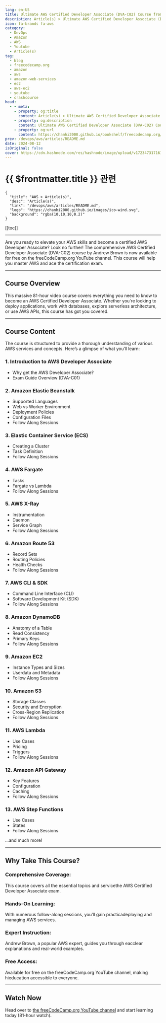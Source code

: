```yaml
---
lang: en-US
title: Ultimate AWS Certified Developer Associate (DVA-C02) Course from Andrew Brown
description: Article(s) > Ultimate AWS Certified Developer Associate (DVA-C02) Course from Andrew Brown
icon: fa-brands fa-aws
category: 
  - DevOps
  - Amazon
  - AWS
  - Youtube
  - Article(s)
tag: 
  - blog
  - freecodecamp.org
  - amazon
  - aws
  - amazon-web-services
  - ec2
  - aws-ec2
  - youtube
  - crashcourse
head:
  - - meta:
    - property: og:title
      content: Article(s) > Ultimate AWS Certified Developer Associate (DVA-C02) Course from Andrew Brown
    - property: og:description
      content: Ultimate AWS Certified Developer Associate (DVA-C02) Course from Andrew Brown
    - property: og:url
      content: https://chanhi2000.github.io/bookshelf/freecodecamp.org/ultimate-aws-certified-developer-associate-dva-c02-course-from-andrew-brown.html
prev: /devops/aws/articles/README.md
date: 2024-08-12
isOriginal: false
cover: https://cdn.hashnode.com/res/hashnode/image/upload/v1723473171618/f4faf6dd-6f7e-4b42-bfac-6c6868f35aac.png
---
```


# {{ $frontmatter.title }} 관련

```component VPCard
{
  "title": "AWS > Article(s)",
  "desc": "Article(s)",
  "link": "/devops/aws/articles/README.md",
  "logo": "https://chanhi2000.github.io/images/ico-wind.svg",
  "background": "rgba(10,10,10,0.2)"
}
```

[[toc]]

---

<SiteInfo
  name="Ultimate AWS Certified Developer Associate (DVA-C02) Course from Andrew Brown"
  desc="Are you ready to elevate your AWS skills and become a certified AWS Developer Associate? Look no further! The comprehensive AWS Certified Developer Associate (DVA-C02) course by Andrew Brown is now available for free on the freeCodeCamp.org YouTube c..."
  url="https://freecodecamp.org/news/ultimate-aws-certified-developer-associate-dva-c02-course-from-andrew-brown/"
  logo="https://cdn.freecodecamp.org/universal/favicons/favicon.ico"
  preview="https://cdn.hashnode.com/res/hashnode/image/upload/v1723473171618/f4faf6dd-6f7e-4b42-bfac-6c6868f35aac.png"/>

Are you ready to elevate your AWS skills and become a certified AWS Developer Associate? Look no further! The comprehensive AWS Certified Developer Associate (DVA-C02) course by Andrew Brown is now available for free on the freeCodeCamp.org YouTube channel. This course will help you master AWS and ace the certification exam.

---

## Course Overview

This massive 81-hour video course covers everything you need to know to become an AWS Certified Developer Associate. Whether you're looking to deploy applications, work with databases, explore serverless architecture, or use AWS APIs, this course has got you covered.

---

## Course Content

The course is structured to provide a thorough understanding of various AWS services and concepts. Here’s a glimpse of what you’ll learn:

### 1. Introduction to AWS Developer Associate

- Why get the AWS Developer Associate?
- Exam Guide Overview (DVA-C01)

### 2. Amazon Elastic Beanstalk

- Supported Languages
- Web vs Worker Environment
- Deployment Policies
- Configuration Files
- Follow Along Sessions

### 3. Elastic Container Service (ECS)

- Creating a Cluster
- Task Definition
- Follow Along Sessions

### 4. AWS Fargate

- Tasks
- Fargate vs Lambda
- Follow Along Sessions

### 5. AWS X-Ray

- Instrumentation
- Daemon
- Service Graph
- Follow Along Sessions

### 6. Amazon Route 53

- Record Sets
- Routing Policies
- Health Checks
- Follow Along Sessions

### 7. AWS CLI & SDK

- Command Line Interface (CLI)
- Software Development Kit (SDK)
- Follow Along Sessions

### 8. Amazon DynamoDB

- Anatomy of a Table
- Read Consistency
- Primary Keys
- Follow Along Sessions

### 9. Amazon EC2

- Instance Types and Sizes
- Userdata and Metadata
- Follow Along Sessions

### 10. Amazon S3

- Storage Classes
- Security and Encryption
- Cross-Region Replication
- Follow Along Sessions

### 11. AWS Lambda

- Use Cases
- Pricing
- Triggers
- Follow Along Sessions

### 12. Amazon API Gateway

- Key Features
- Configuration
- Caching
- Follow Along Sessions

### 13. AWS Step Functions

- Use Cases
- States
- Follow Along Sessions

...and much more!

---

## Why Take This Course?

### Comprehensive Coverage:

This course covers all the essential topics and servicethe AWS Certified Developer Associate exam.

### Hands-On Learning:

With numerous follow-along sessions, you’ll gain practicadeploying and managing AWS services.

### Expert Instruction:

Andrew Brown, a popular AWS expert, guides you through eacclear explanations and real-world examples.

### Free Access:

Available for free on the freeCodeCamp.org YouTube channel, making hieducation accessible to everyone.

---

## Watch Now

Head over to [<VPIcon icon="fa-brands fa-youtube"/>the freeCodeCamp.org YouTube channel](https://youtu.be/TTcyhhH2FWE) and start learning today (81-hour watch).

<VidStack src="youtube/TTcyhhH2FWE" />

